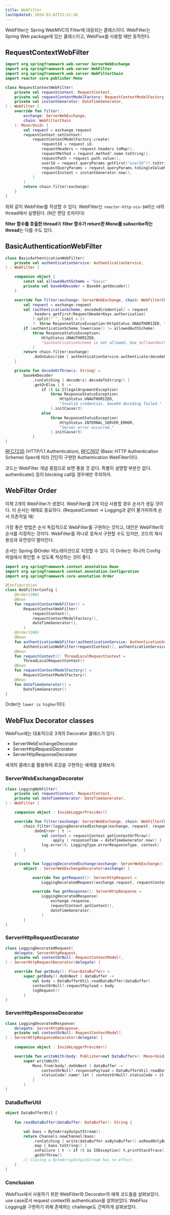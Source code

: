 ```yaml
---
title: WebFilter
lastUpdated: 2024-03-02T21:22:36
---
```


WebFilter는 Spring WebMVC의 Filter에 대응되는 클래스이다. WebFilter는 Spring Web package에 있는 클래스이고, WebFlux를 사용할 때만 동작한다. 

## RequestContextWebFilter

```kotlin
import org.springframework.web.server.ServerWebExchange
import org.springframework.web.server.WebFilter
import org.springframework.web.server.WebFilterChain
import reactor.core.publisher.Mono

class RequestContextWebFilter(
    private val requestContext: RequestContext,
    private val requestContextModelFactory: RequestContextModelFactory,
    private val instantGenerator: DateTimeGenerator,
) : WebFilter {
    override fun filter(
        exchange: ServerWebExchange,
        chain: WebFilterChain
    ): Mono<Void> {
        val request = exchange.request
        requestContext.setContext(
            requestContextModelFactory.create(
                requestId = request.id,
                requestHeaders = request.headers.toMap(),
                requestMethod = request.method?.name.toString(),
                requestPath = request.path.value(),
                userId = request.queryParams.getFirst("userId")?.toString() ?: "null",
                requestQueryParams = request.queryParams.toSingleValueMap().toMap(),
                requestInstant = instantGenerator.now(),
            )
        )
        return chain.filter(exchange)
    }
}
```

위와 같이 WebFilter를 작성할 수 있다. WebFilter는 `reactor-http-nio-$N`라는 id의 thread에서 실행된다. (N은 랜덤 숫자이다)

**filter 함수를 호출한 thread**와 **filter 함수가 return한 Mono를 subscribe하는 thread**는 다를 수도 있다.

## BasicAuthenticationWebFilter

```kotlin
class BasicAuthenticationWebFilter(
    private val authenticationService: AuthenticationService,
) : WebFilter {

    companion object {
        const val allowedAuthScheme = "basic"
        private val base64Decoder = Base64.getDecoder()
    }

    override fun filter(exchange: ServerWebExchange, chain: WebFilterChain): Mono<Void> {
        val request = exchange.request
        val (authenticationScheme, encodedCredential) = request
            .headers.getFirst(RequestHeaderKeys.authorization)
            ?.split(" ", limit = 2)
            ?: throw ResponseStatusException(HttpStatus.UNAUTHORIZED, "Authorization header not found.")
        if (authenticationScheme.lowercase() != allowedAuthScheme)
            throw ResponseStatusException(
                HttpStatus.UNAUTHORIZED,
                "$authenticationScheme is not allowed. Use $allowedAuthScheme."
            )
        return chain.filter(exchange)
            .doOnSubscribe { authenticationService.authenticate(decodeOrThrow(encodedCredential)) }
    }

    private fun decodeOrThrow(s: String) =
        base64Decoder
            .runCatching { decode(s).decodeToString() }
            .getOrElse { t ->
                if (t is IllegalArgumentException)
                    throw ResponseStatusException(
                        HttpStatus.UNAUTHORIZED,
                        "Invalid credential. base64 decoding failed."
                    ).initCause(t)
                else
                    throw ResponseStatusException(
                        HttpStatus.INTERNAL_SERVER_ERROR,
                        "Server error occurred."
                    ).initCause(t)
            }
}
```

[RFC7235](https://datatracker.ietf.org/doc/html/rfc7235#section-4.2) (HTTP/1.1 Authentication), [RFC7617](https://datatracker.ietf.org/doc/html/rfc7617) (Basic HTTP Authentication Scheme) Spec에 따라 간단히 구현한 Authentication WebFilter이다.

코드는 WebFilter 개념 중점으로 보면 좋을 것 같다. 특별히 설명할 부분은 없다. authenticate() 등이 blocking call일 경우에만 주의하자.

## WebFilter Order

이제 2개의 WebFilter가 생겼다. WebFilter를 2개 이상 사용할 경우 순서가 생길 것이다. 이 순서는 때때로 중요하다. (RequestContext → Logging과 같이 불가피하게 순서 의존적일 때)

가장 좋은 방법은 순서 독립적으로 WebFilter를 구현하는 것이고, 대안은 WebFilter의 순서를 지정하는 것이다. WebFilter를 하나로 뭉쳐서 구현할 수도 있지만, 코드의 재사용성과 유연성이 떨어진다.

순서는 Spring @Order 어노테이션으로 지정할 수 있다. 이 Order는 하나의 Config 파일에서 확인할 수 있도록 작성하는 것이 좋다.

```kotlin
import org.springframework.context.annotation.Bean
import org.springframework.context.annotation.Configuration
import org.springframework.core.annotation.Order

@Configuration
class WebFilterConfig {
    @Order(100)
    @Bean
    fun requestContextWebFilter() =
        RequestContextWebFilter(
            requestContext(),
            requestContextModelFactory(),
            dateTimeGenerator(),
        )
    @Order(200)
    @Bean
    fun authenticationWebFilter(authenticationService: AuthenticationService) =
        AuthenticationWebFilter(requestContext(), authenticationService)
    @Bean
    fun requestContext(): ThreadLocalRequestContext =
        ThreadLocalRequestContext()
    @Bean
    fun requestContextModelFactory() =
        RequestContextModelFactory()
    @Bean
    fun dateTimeGenerator() =
        DateTimeGenerator()
}
```

Order는 `lower is higher`이다.

## WebFlux Decorator classes

WebFlux에는 대표적으로 3개의 Decorator 클래스가 있다.

- ServerWebExchangeDecorator
- ServerHttpRequestDecorator
- ServerHttpResponseDecorator

세개의 클래스를 활용하여 로깅을 구현하는 예제를 살펴보자.

### ServerWebExchangeDecorator

```kotlin
class LoggingWebFilter(
    private val requestContext: RequestContext,
    private val dateTimeGenerator: DateTimeGenerator,
) : WebFilter {

    companion object : InsideLoggerProvider()

    override fun filter(exchange: ServerWebExchange, chain: WebFilterChain): Mono<Void> =
        chain.filter(loggingDecoratedExchange(exchange, request, response))
            .doOnError { t ->
                val context = requestContext.getContextOrThrow()
                    .apply { responseTime = dateTimeGenerator.now() }
                log.error(t, LoggingType.errorResponseType, context)
        }
    }

    private fun loggingDecoratedExchange(exchange: ServerWebExchange): ServerWebExchange =
        object : ServerWebExchangeDecorator(exchange) {

            override fun getRequest(): ServerHttpRequest = 
                LoggingDecoratedRequest(exchange.request, requestContext.getContext())

            override fun getResponse(): ServerHttpResponse = 
                LoggingDecoratedResponse(
                    exchange.response,
                    requestContext.getContext(),
                    dateTimeGenerator,
                )
        }
}
```

### ServerHttpRequestDecorator

```kotlin
class LoggingDecoratedRequest(
    delegate: ServerHttpRequest,
    private val contextOrNull: RequestContextModel?,
) : ServerHttpRequestDecorator(delegate) {

    override fun getBody(): Flux<DataBuffer> =
        super.getBody().doOnNext { dataBuffer ->
            val body = DataBufferUtil.readDataBuffer(dataBuffer)
            contextOrNull?.requestPayload = body
            logRequest()
        }
}
```

### ServerHttpResponseDecorator

```kotlin
class LoggingDecoratedResponse(
    delegate: ServerHttpResponse,
    private val contextOrNull: RequestContextModel?,
) : ServerHttpResponseDecorator(delegate) {
    
    companion object : InsideLoggerProvider()

    override fun writeWith(body: Publisher<out DataBuffer>): Mono<Void> =
        super.writeWith(
            Mono.from(body).doOnNext { dataBuffer ->
                contextOrNull?.responsePayload = DataBufferUtil.readDataBuffer(dataBuffer)
                statusCode?.name?.let { contextOrNull?.statusCode = it }
            }
        )
}
```

### DataBufferUtil

```kotlin
object DataBufferUtil {
    
    fun readDataBuffer(dataBuffer: DataBuffer): String {

        val baos = ByteArrayOutputStream()
        return Channels.newChannel(baos)
            .runCatching { write(dataBuffer.asByteBuffer().asReadOnlyBuffer()) }
            .map { baos.toString() }
            .onFailure { t -> if (t is IOException) t.printStackTrace() }
            .getOrThrow()
        // Closing a ByteArrayOutputStream has no effect.
    }
}
```

### Conclusion

WebFlux에서 사용하기 위한 WebFilter와 Decorator의 예제 코드들을 살펴보았다. use case로서 request context와 authentication을 살펴보았다. WebFlux Logging을 구현하기 위해 존재하는 challenge도 간략하게 살펴보았다.